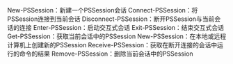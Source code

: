 New-PSSession：新建一个PSSession会话
Connect-PSSession：将PSSession连接到当前会话
Disconnect-PSSession：断开PSSession与当前会话的连接
Enter-PSSession：启动交互式会话
Exit-PSSession：结束交互式会话
Get-PSSession：获取当前会话中的PSSession
New-PSSession：在本地或远程计算机上创建新的PSSession
Receive-PSSession：获取在断开连接的会话中运行的命令的结果
Remove-PSSession：删除当前会话中的PSSession